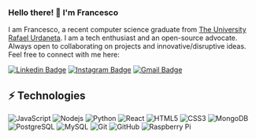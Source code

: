 ### Hello there! 👋 I'm Francesco

I am Francesco, a recent computer science graduate from [The University Rafael Urdaneta](https://https://uru.edu/). I am a tech enthusiast and an open-source advocate. Always open to collaborating on projects and innovative/disruptive ideas. Feel free to connect with me here:

[![Linkedin Badge](https://img.shields.io/badge/-francescorjm-blue?style=flat-square&logo=Linkedin&logoColor=white&link=https://www.linkedin.com/in/francescorjm/)](https://www.linkedin.com/in/francescorjm/)
[![Instagram Badge](https://img.shields.io/badge/-francescorjm-purple?style=flat-square&logo=instagram&logoColor=white&link=https://instagram.com/francescorjm/)](https://instagram.com/francescorjm)
[![Gmail Badge](https://img.shields.io/badge/-francescorjm@gmail.com-c14438?style=flat-square&logo=Gmail&logoColor=white&link=mailto:francescorjm@gmail.com)](mailto:francescorjm@gmail.com)

## ⚡ Technologies

![JavaScript](https://img.shields.io/badge/-JavaScript-black?style=flat-square&logo=javascript)
![Nodejs](https://img.shields.io/badge/-Nodejs-black?style=flat-square&logo=Node.js)
![Python](https://img.shields.io/badge/-Python-black?style=flat-square&logo=Python)
![React](https://img.shields.io/badge/-React-black?style=flat-square&logo=react)
![HTML5](https://img.shields.io/badge/-HTML5-E34F26?style=flat-square&logo=html5&logoColor=white)
![CSS3](https://img.shields.io/badge/-CSS3-1572B6?style=flat-square&logo=css3)
![MongoDB](https://img.shields.io/badge/-MongoDB-black?style=flat-square&logo=mongodb)
![PostgreSQL](https://img.shields.io/badge/-PostgreSQL-336791?style=flat-square&logo=postgresql)
![MySQL](https://img.shields.io/badge/-MySQL-black?style=flat-square&logo=mysql)
![Git](https://img.shields.io/badge/-Git-black?style=flat-square&logo=git)
![GitHub](https://img.shields.io/badge/-GitHub-181717?style=flat-square&logo=github)
![Raspberry Pi](https://img.shields.io/badge/-Raspberry%20Pi-C51A4A?style=flat-square&logo=Raspberry-Pi)

